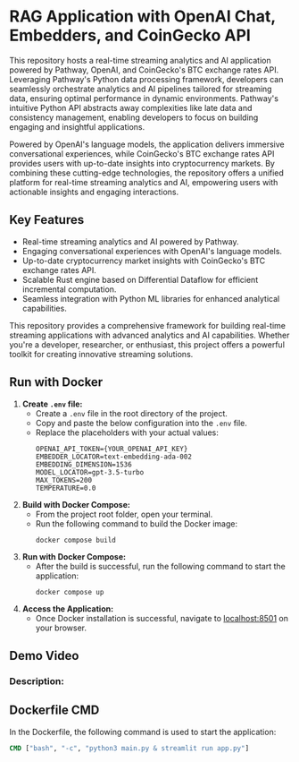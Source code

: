 # RAG Application with OpenAI Chat, Embedders, and CoinGecko API

This repository hosts a real-time streaming analytics and AI application powered by Pathway, OpenAI, and CoinGecko's BTC exchange rates API. Leveraging Pathway's Python data processing framework, developers can seamlessly orchestrate analytics and AI pipelines tailored for streaming data, ensuring optimal performance in dynamic environments. Pathway's intuitive Python API abstracts away complexities like late data and consistency management, enabling developers to focus on building engaging and insightful applications. 

Powered by OpenAI's language models, the application delivers immersive conversational experiences, while CoinGecko's BTC exchange rates API provides users with up-to-date insights into cryptocurrency markets. By combining these cutting-edge technologies, the repository offers a unified platform for real-time streaming analytics and AI, empowering users with actionable insights and engaging interactions.

## Key Features
- Real-time streaming analytics and AI powered by Pathway.
- Engaging conversational experiences with OpenAI's language models.
- Up-to-date cryptocurrency market insights with CoinGecko's BTC exchange rates API.
- Scalable Rust engine based on Differential Dataflow for efficient incremental computation.
- Seamless integration with Python ML libraries for enhanced analytical capabilities.

This repository provides a comprehensive framework for building real-time streaming applications with advanced analytics and AI capabilities. Whether you're a developer, researcher, or enthusiast, this project offers a powerful toolkit for creating innovative streaming solutions.

## Run with Docker

1. **Create `.env` file:**
   - Create a `.env` file in the root directory of the project.
   - Copy and paste the below configuration into the `.env` file.
   - Replace the placeholders with your actual values:
     ```
     OPENAI_API_TOKEN={YOUR_OPENAI_API_KEY}
     EMBEDDER_LOCATOR=text-embedding-ada-002
     EMBEDDING_DIMENSION=1536
     MODEL_LOCATOR=gpt-3.5-turbo
     MAX_TOKENS=200
     TEMPERATURE=0.0
     ```
2. **Build with Docker Compose:**
   - From the project root folder, open your terminal.
   - Run the following command to build the Docker image:
     ```
     docker compose build
     ```
3. **Run with Docker Compose:**
   - After the build is successful, run the following command to start the application:
     ```
     docker compose up
     ```
4. **Access the Application:**
   - Once Docker installation is successful, navigate to [localhost:8501](http://localhost:8501) on your browser.

## Demo Video


### Description:


## Dockerfile CMD
In the Dockerfile, the following command is used to start the application:
```dockerfile
CMD ["bash", "-c", "python3 main.py & streamlit run app.py"]
